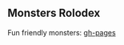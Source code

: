## Monsters Rolodex

Fun friendly monsters: [gh-pages](https://codjoero.github.io/monsters-rolodex/)
